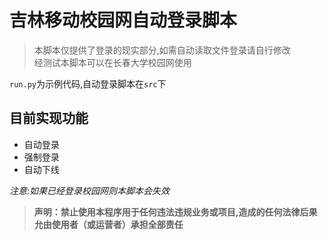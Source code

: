 # 吉林移动校园网自动登录脚本

> 本脚本仅提供了登录的现实部分,如需自动读取文件登录请自行修改  
> 经测试本脚本可以在长春大学校园网使用  

`run.py`为示例代码,自动登录脚本在`src`下

## 目前实现功能

* 自动登录
* 强制登录
* 自动下线

*注意:如果已经登录校园网则本脚本会失效*


> **声明：禁止使用本程序用于任何违法违规业务或项目,造成的任何法律后果允由使用者（或运营者）承担全部责任**